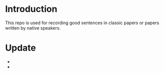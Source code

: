 # Introduction

This repo is used for recording good sentences in classic papers or papers written by native speakers.

# Update
 - [Related work - D&T]: 2_RelatedWork.md/#Detect-to-Track-and-Track-to-Detect
 - [Related work - FGFA]: 2_RelatedWork.md/#Flow-Guided-Feature-Aggregation-for-Video-Object-Detection

 

 


